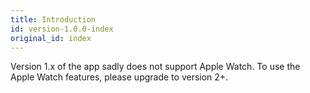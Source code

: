 ```yaml
---
title: Introduction
id: version-1.0.0-index
original_id: index
---
```


Version 1.x of the app sadly does not support Apple Watch. To use the Apple Watch features, please upgrade to version 2+.
